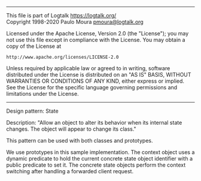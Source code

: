 ________________________________________________________________________

This file is part of Logtalk <https://logtalk.org/>  
Copyright 1998-2020 Paulo Moura <pmoura@logtalk.org>

Licensed under the Apache License, Version 2.0 (the "License");
you may not use this file except in compliance with the License.
You may obtain a copy of the License at

    http://www.apache.org/licenses/LICENSE-2.0

Unless required by applicable law or agreed to in writing, software
distributed under the License is distributed on an "AS IS" BASIS,
WITHOUT WARRANTIES OR CONDITIONS OF ANY KIND, either express or implied.
See the License for the specific language governing permissions and
limitations under the License.
________________________________________________________________________


Design pattern:
	State

Description:
	"Allow an object to alter its behavior when its internal state
	changes. The object will appear to change its class."

This pattern can be used with both classes and prototypes.

We use prototypes in this sample implementation. The context object
uses a dynamic predicate to hold the current concrete state object
identifier with a public predicate to set it. The concrete state
objects perform the context switching after handling a forwarded
client request.
